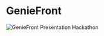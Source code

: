 # GenieFront


![GenieFront Presentation Hackathon](https://github.com/zlaabsi/geniefront/assets/52045850/f812c181-beaa-4bfc-ab18-e4b0417d9282)
